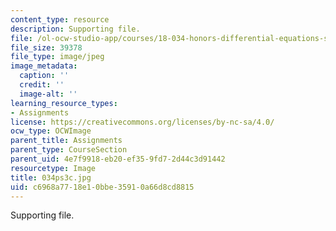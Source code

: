 ```yaml
---
content_type: resource
description: Supporting file.
file: /ol-ocw-studio-app/courses/18-034-honors-differential-equations-spring-2004/c6968a7718e10bbe35910a66d8cd8815_034ps3c.jpg
file_size: 39378
file_type: image/jpeg
image_metadata:
  caption: ''
  credit: ''
  image-alt: ''
learning_resource_types:
- Assignments
license: https://creativecommons.org/licenses/by-nc-sa/4.0/
ocw_type: OCWImage
parent_title: Assignments
parent_type: CourseSection
parent_uid: 4e7f9918-eb20-ef35-9fd7-2d44c3d91442
resourcetype: Image
title: 034ps3c.jpg
uid: c6968a77-18e1-0bbe-3591-0a66d8cd8815
---
```

Supporting file.